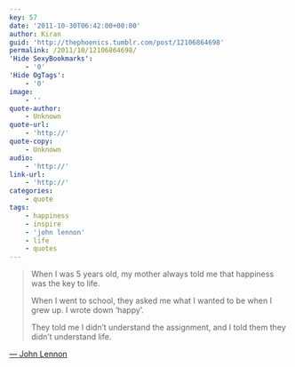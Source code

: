 ```yaml
---
key: 57
date: '2011-10-30T06:42:00+00:00'
author: Kiran
guid: 'http://thephoenics.tumblr.com/post/12106864698'
permalink: /2011/10/12106864698/
'Hide SexyBookmarks':
    - '0'
'Hide OgTags':
    - '0'
image:
    - ''
quote-author:
    - Unknown
quote-url:
    - 'http://'
quote-copy:
    - Unknown
audio:
    - 'http://'
link-url:
    - 'http://'
categories:
    - quote
tags:
    - happiness
    - inspire
    - 'john lennon'
    - life
    - quotes
---
```


> When I was 5 years old, my mother always told me that happiness was the key to life.
> 
> When I went to school, they asked me what I wanted to be when I grew up. I wrote down ‘happy’.
> 
> They told me I didn’t understand the assignment, and I told them they didn’t understand life.

[— John Lennon](http://en.wikipedia.org/wiki/John_Lennon)